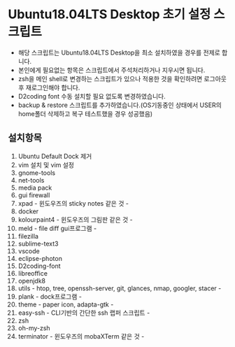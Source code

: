 Ubuntu18.04LTS Desktop 초기 설정 스크립트
==

- 해당 스크립트는 Ubuntu18.04LTS Desktop을 최소 설치하였을 경우를 전제로 합니다.
- 본인에게 필요없는 항목은 스크립트에서 주석처리하거나 지우시면 됩니다.
- zsh을 메인 shell로 변경하는 스크립트가 있으나 적용한 것을 확인하려면 로그아웃후 재로그인해야 합니다.
- D2coding font 수동 설치할 필요 없도록 변경하였습니다.
- backup & restore 스크립트를 추가하였습니다.(OS기동중인 상태에서  USER의 home폴더 삭제하고 복구 테스트했을 경우 성공했음)

설치항목
--
1. Ubuntu Default Dock 제거
2. vim 설치 및 vim 설정
3. gnome-tools
4. net-tools
5. media pack
6. gui firewall
7. xpad - 윈도우즈의 sticky notes 같은 것 -
8. docker
9. kolourpaint4 - 윈도우즈의 그림판 같은 것 -
10. meld - file diff gui프로그램 -
11. filezilla
12. sublime-text3
13. vscode
14. eclipse-photon
15. D2coding-font
16. libreoffice
17. openjdk8
18. utils - htop, tree, openssh-server, git, glances, nmap, googler, stacer -
19. plank - dock프로그램 -
20. theme - paper icon, adapta-gtk -
21. easy-ssh - CLI기반의 간단한 ssh 랩퍼 스크립트 -
22. zsh
22. oh-my-zsh
23. terminator - 윈도우즈의 mobaXTerm 같은 것 -
